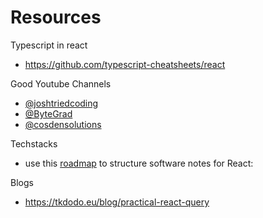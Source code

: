 # Resources

Typescript in react

- https://github.com/typescript-cheatsheets/react

Good Youtube Channels

- [@joshtriedcoding](https://www.youtube.com/@joshtriedcoding)
- [@ByteGrad](https://www.youtube.com/@ByteGrad)
- [@cosdensolutions](https://www.youtube.com/@cosdensolutions)

Techstacks

- use this [roadmap](https://github.com/cosdensolutions/code/blob/master/videos/long/react-developer-roadmap-2024/roadmap.md) to structure software notes for React:

Blogs

- https://tkdodo.eu/blog/practical-react-query
